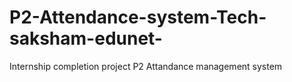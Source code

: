 # P2-Attendance-system-Tech-saksham-edunet-
Internship completion project P2 Attandance management system
